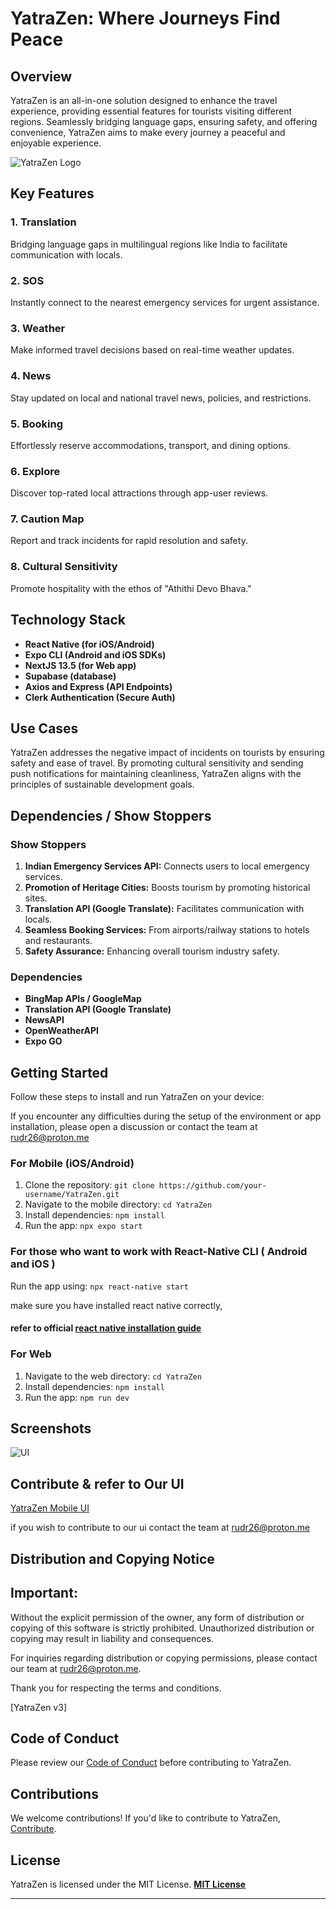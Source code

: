 # YatraZen: Where Journeys Find Peace

## Overview

YatraZen is an all-in-one solution designed to enhance the travel experience, providing essential features for tourists visiting different regions. Seamlessly bridging language gaps, ensuring safety, and offering convenience, YatraZen aims to make every journey a peaceful and enjoyable experience.

![YatraZen Logo](https://ucarecdn.com/b71f779c-9894-48cf-9383-6ce0256d5956/-/scale_crop/385x91/-/format/auto/-/quality/smart/-/rasterize/)

## Key Features

### 1. Translation
Bridging language gaps in multilingual regions like India to facilitate communication with locals.

### 2. SOS
Instantly connect to the nearest emergency services for urgent assistance.

### 3. Weather
Make informed travel decisions based on real-time weather updates.

### 4. News
Stay updated on local and national travel news, policies, and restrictions.

### 5. Booking
Effortlessly reserve accommodations, transport, and dining options.

### 6. Explore
Discover top-rated local attractions through app-user reviews.

### 7. Caution Map
Report and track incidents for rapid resolution and safety.

### 8. Cultural Sensitivity
Promote hospitality with the ethos of "Athithi Devo Bhava."

## Technology Stack

- **React Native (for iOS/Android)**
- **Expo CLI (Android and iOS SDKs)**
- **NextJS 13.5 (for Web app)**
- **Supabase (database)**
- **Axios and Express (API Endpoints)**
- **Clerk Authentication (Secure Auth)**

## Use Cases

YatraZen addresses the negative impact of incidents on tourists by ensuring safety and ease of travel. By promoting cultural sensitivity and sending push notifications for maintaining cleanliness, YatraZen aligns with the principles of sustainable development goals.

## Dependencies / Show Stoppers

### Show Stoppers

1. **Indian Emergency Services API:** Connects users to local emergency services.
2. **Promotion of Heritage Cities:** Boosts tourism by promoting historical sites.
3. **Translation API (Google Translate):** Facilitates communication with locals.
4. **Seamless Booking Services:** From airports/railway stations to hotels and restaurants.
5. **Safety Assurance:** Enhancing overall tourism industry safety.

### Dependencies

- **BingMap APIs / GoogleMap**
- **Translation API (Google Translate)**
- **NewsAPI**
- **OpenWeatherAPI**
- **Expo GO**

## Getting Started

Follow these steps to install and run YatraZen on your device:

If you encounter any difficulties during the setup of the environment or app installation, please open a discussion or contact the team at rudr26@proton.me

### For Mobile (iOS/Android)

 1. Clone the repository: `git clone https://github.com/your-username/YatraZen.git`
 2. Navigate to the mobile directory: `cd YatraZen`
 3. Install dependencies: `npm install`
 4. Run the app: `npx expo start`
### For those who want to work with React-Native CLI ( Android and iOS )
Run the app using: `npx react-native start`

 make sure you have installed react native correctly, 
 #### refer to official [react native installation guide](https://reactnative.dev/docs/next/environment-setup)

### For Web

1. Navigate to the web directory: `cd YatraZen`
2. Install dependencies: `npm install`
3. Run the app: `npm run dev`

## Screenshots

![UI](https://ucarecdn.com/1c53f2b7-4a42-4e6a-b4c0-ad298bbba937/-/scale_crop/838x1264/-/format/auto/-/quality/best/)

## Contribute & refer to Our UI
[YatraZen Mobile UI](https://www.figma.com/proto/kpnBON1tJlr1kXGh9w3j4v/Untitled?page-id=51:643&type=design&node-id=70-1140&viewport=186,446,0.19&t=hQCOXJ0Tr5QBCrBg-1&scaling=scale-down&mode=design)

if you wish to contribute to our ui contact the team at rudr26@proton.me

## Distribution and Copying Notice
## **Important:** 

Without the explicit permission of the owner, any form of distribution or copying of this software is strictly prohibited. Unauthorized distribution or copying may result in liability and consequences.

For inquiries regarding distribution or copying permissions, please contact our team at rudr26@proton.me.

Thank you for respecting the terms and conditions.

[YatraZen v3]

## Code of Conduct

Please review our [Code of Conduct](CODE_OF_CONDUCT.md) before contributing to YatraZen.

## Contributions

We welcome contributions! If you'd like to contribute to YatraZen, [Contribute](CONTRIBUTING.md).

## License
YatraZen is licensed under the MIT License. **[MIT License](https://github.com/LazyCoder26/v3/blob/main/LICENSE.md)**

---

